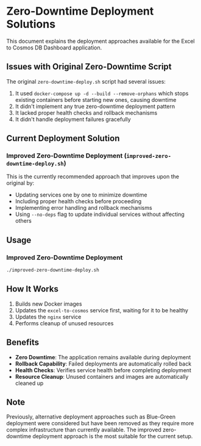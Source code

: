 # Zero-Downtime Deployment Solutions

This document explains the deployment approaches available for the Excel to Cosmos DB Dashboard application.

## Issues with Original Zero-Downtime Script

The original `zero-downtime-deploy.sh` script had several issues:

1. It used `docker-compose up -d --build --remove-orphans` which stops existing containers before starting new ones, causing downtime
2. It didn't implement any true zero-downtime deployment pattern
3. It lacked proper health checks and rollback mechanisms
4. It didn't handle deployment failures gracefully

## Current Deployment Solution

### Improved Zero-Downtime Deployment (`improved-zero-downtime-deploy.sh`)

This is the currently recommended approach that improves upon the original by:

- Updating services one by one to minimize downtime
- Including proper health checks before proceeding
- Implementing error handling and rollback mechanisms
- Using `--no-deps` flag to update individual services without affecting others

## Usage

### Improved Zero-Downtime Deployment
```bash
./improved-zero-downtime-deploy.sh
```

## How It Works

1. Builds new Docker images
2. Updates the `excel-to-cosmos` service first, waiting for it to be healthy
3. Updates the `nginx` service
4. Performs cleanup of unused resources

## Benefits

- **Zero Downtime**: The application remains available during deployment
- **Rollback Capability**: Failed deployments are automatically rolled back
- **Health Checks**: Verifies service health before completing deployment
- **Resource Cleanup**: Unused containers and images are automatically cleaned up

## Note

Previously, alternative deployment approaches such as Blue-Green deployment were considered but have been removed as they require more complex infrastructure than currently available. The improved zero-downtime deployment approach is the most suitable for the current setup.